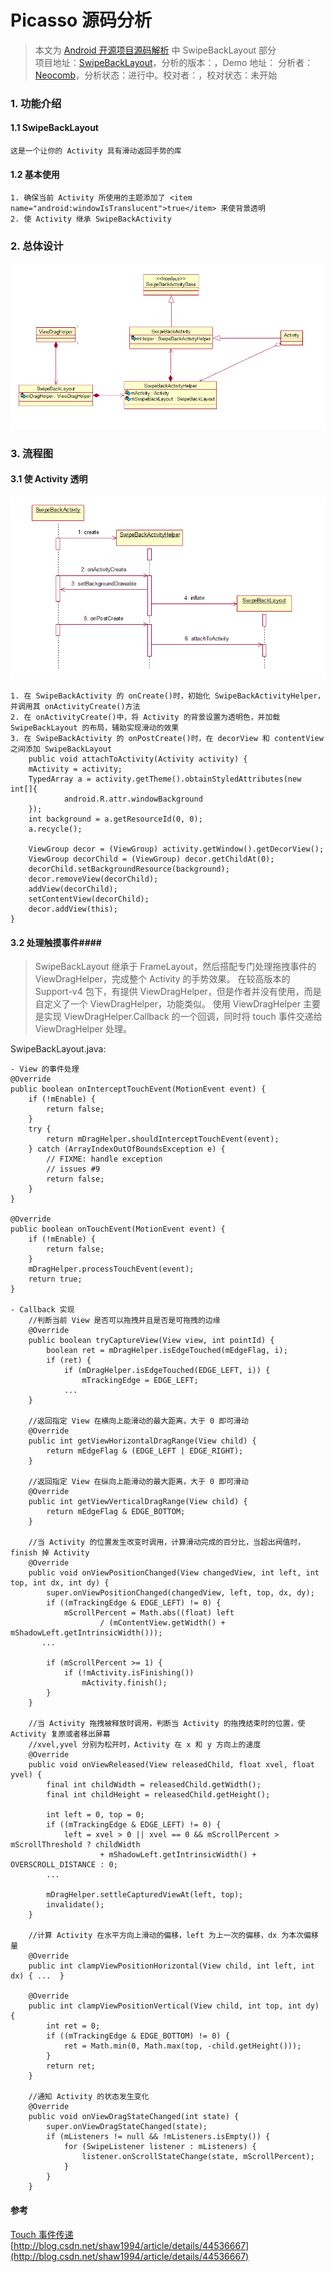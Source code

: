 Picasso 源码分析
====================================
> 本文为 [Android 开源项目源码解析](http://a.codekk.com) 中 SwipeBackLayout 部分  
> 项目地址：[SwipeBackLayout](https://github.com/ikew0ng/SwipeBackLayout)，分析的版本：，Demo 地址：
> 分析者：[Neocomb](https://github.com/Neocomb)，分析状态：进行中。校对者：，校对状态：未开始

### 1. 功能介绍
#### 1.1 SwipeBackLayout
	这是一个让你的 Activity 具有滑动返回手势的库
#### 1.2 基本使用
	1. 确保当前 Activity 所使用的主题添加了 <item name="android:windowIsTranslucent">true</item> 来使背景透明
	2. 使 Activity 继承 SwipeBackActivity 

### 2. 总体设计
![类图](image/SwipeBackLayout.png)

### 3. 流程图
#### 3.1 使 Activity 透明 ####
![时序图](image/Activity.png)

	1. 在 SwipeBackActivity 的 onCreate()时，初始化 SwipeBackActivityHelper，并调用其 onActivityCreate()方法
	2. 在 onActivityCreate()中，将 Activity 的背景设置为透明色，并加载 SwipeBackLayout 的布局，辅助实现滑动的效果
	3. 在 SwipeBackActivity 的 onPostCreate()时，在 decorView 和 contentView 之间添加 SwipeBackLayout
        public void attachToActivity(Activity activity) {
        mActivity = activity;
        TypedArray a = activity.getTheme().obtainStyledAttributes(new int[]{
                android.R.attr.windowBackground
        });
        int background = a.getResourceId(0, 0);
        a.recycle();

        ViewGroup decor = (ViewGroup) activity.getWindow().getDecorView();
        ViewGroup decorChild = (ViewGroup) decor.getChildAt(0);
        decorChild.setBackgroundResource(background);
        decor.removeView(decorChild);
        addView(decorChild);
        setContentView(decorChild);
        decor.addView(this);
    }

#### 3.2 处理触摸事件####
>SwipeBackLayout 继承于 FrameLayout，然后搭配专门处理拖拽事件的 ViewDragHelper，完成整个 Activity 的手势效果。
>在较高版本的 Support-v4 包下，有提供 ViewDragHelper，但是作者并没有使用，而是自定义了一个 ViewDragHelper，功能类似。
>使用 ViewDragHelper 主要是实现 ViewDragHelper.Callback 的一个回调，同时将 touch 事件交递给 ViewDragHelper 处理。

SwipeBackLayout.java:

	- View 的事件处理
	@Override
    public boolean onInterceptTouchEvent(MotionEvent event) {
        if (!mEnable) {
            return false;
        }
        try {
            return mDragHelper.shouldInterceptTouchEvent(event);
        } catch (ArrayIndexOutOfBoundsException e) {
            // FIXME: handle exception
            // issues #9
            return false;
        }
    }

    @Override
    public boolean onTouchEvent(MotionEvent event) {
        if (!mEnable) {
            return false;
        }
        mDragHelper.processTouchEvent(event);
        return true;
    }

	- Callback 实现
		//判断当前 View 是否可以拖拽并且是否是可拖拽的边缘
		@Override
		public boolean tryCaptureView(View view, int pointId) {
            boolean ret = mDragHelper.isEdgeTouched(mEdgeFlag, i);
            if (ret) {
                if (mDragHelper.isEdgeTouched(EDGE_LEFT, i)) {
                    mTrackingEdge = EDGE_LEFT;
				...
        }

		//返回指定 View 在横向上能滑动的最大距离，大于 0 即可滑动
        @Override
        public int getViewHorizontalDragRange(View child) {
            return mEdgeFlag & (EDGE_LEFT | EDGE_RIGHT);
        }

		//返回指定 View 在纵向上能滑动的最大距离，大于 0 即可滑动
        @Override
        public int getViewVerticalDragRange(View child) {
            return mEdgeFlag & EDGE_BOTTOM;
        }

		//当 Activity 的位置发生改变时调用，计算滑动完成的百分比，当超出阀值时，finish 掉 Activity
        @Override
        public void onViewPositionChanged(View changedView, int left, int top, int dx, int dy) {
            super.onViewPositionChanged(changedView, left, top, dx, dy);
            if ((mTrackingEdge & EDGE_LEFT) != 0) {
                mScrollPercent = Math.abs((float) left
                        / (mContentView.getWidth() + mShadowLeft.getIntrinsicWidth()));
           ...

            if (mScrollPercent >= 1) {
                if (!mActivity.isFinishing())
                    mActivity.finish();
            }
        }

		//当 Activity 拖拽被释放时调用，判断当 Activity 的拖拽结束时的位置，使 Activity 复原或者移出屏幕
		//xvel,yvel 分别为松开时，Activity 在 x 和 y 方向上的速度
        @Override
        public void onViewReleased(View releasedChild, float xvel, float yvel) {
            final int childWidth = releasedChild.getWidth();
            final int childHeight = releasedChild.getHeight();

            int left = 0, top = 0;
            if ((mTrackingEdge & EDGE_LEFT) != 0) {
                left = xvel > 0 || xvel == 0 && mScrollPercent > mScrollThreshold ? childWidth
                        + mShadowLeft.getIntrinsicWidth() + OVERSCROLL_DISTANCE : 0;
     		...

            mDragHelper.settleCapturedViewAt(left, top);
            invalidate();
        }

		//计算 Activity 在水平方向上滑动的偏移，left 为上一次的偏移，dx 为本次偏移量
        @Override
        public int clampViewPositionHorizontal(View child, int left, int dx) { ...  }

        @Override
        public int clampViewPositionVertical(View child, int top, int dy) {
            int ret = 0;
            if ((mTrackingEdge & EDGE_BOTTOM) != 0) {
                ret = Math.min(0, Math.max(top, -child.getHeight()));
            }
            return ret;
        }

		//通知 Activity 的状态发生变化
        @Override
        public void onViewDragStateChanged(int state) {
            super.onViewDragStateChanged(state);
            if (mListeners != null && !mListeners.isEmpty()) {
                for (SwipeListener listener : mListeners) {
                    listener.onScrollStateChange(state, mScrollPercent);
                }
            }
        }


#### 参考 ####
[Touch 事件传递](http://codekk.com/blogs/detail/54cfab086c4761e5001b253e) <br>
[http://blog.csdn.net/shaw1994/article/details/44536667](http://blog.csdn.net/shaw1994/article/details/44536667)